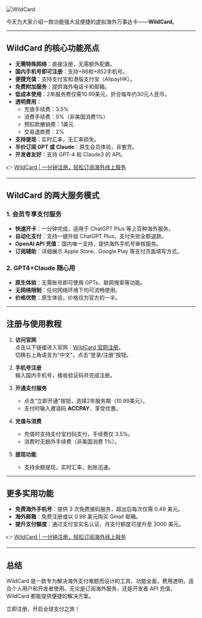 ![WildCard](https://i0.wp.com/daokouwu.com/wp-content/uploads/2025/11/1.jpg?resize=731%2C461&ssl=1)

今天为大家介绍一款功能强大且便捷的虚拟海外万事达卡——**WildCard**。

---

## WildCard 的核心功能亮点

- **无需特殊网络**：直接注册，无需额外配置。
- **国内手机号即可注册**：支持+86和+852手机号。
- **便捷充值**：支持支付宝和港版支付宝（AlipayHK）。
- **免费附加服务**：提供海外电话卡和邮箱。
- **低成本使用**：2年服务费仅需10.99美元，折合每年约30元人民币。
- **透明费用**：
  - 充值手续费：3.5%
  - 消费手续费：0%（非美国消费1%）
  - 预扣款撤销费：1美元
  - 交易退款费：2%
- **支持提现**：实时汇率，无汇率损失。
- **半价订阅 GPT 或 Claude**：原生会员体验，非套壳。
- **开发者友好**：支持 GPT-4 和 Claude3 的 API。

👉 [WildCard | 一分钟注册，轻松订阅海外线上服务](https://bit.ly/bewildcard)

---

## WildCard 的两大服务模式

### 1. 会员专享支付服务
- **快速开卡**：一分钟完成，适用于 ChatGPT Plus 等上百种海外服务。
- **自动化支付**：支持一键升级 ChatGPT Plus，支付失败全额退款。
- **OpenAI API 充值**：国内唯一支持，提供海外手机号审核服务。
- **订阅辅助**：详细展示 Apple Store、Google Play 等支付页面填写方式。

### 2. GPT4+Claude 随心用
- **原生体验**：无需账号即可使用 GPTs、联网搜索等功能。
- **无网络限制**：任何网络环境下均可流畅使用。
- **价格优势**：原生体验，价格仅为官方的一半。

---

## 注册与使用教程

1. **访问官网**  
   点击以下链接进入官网：[WildCard 官网注册](https://bit.ly/bewildcard)。  
   切换右上角语言为“中文”，点击“登录/注册”按钮。

2. **手机号注册**  
   输入国内手机号，接收验证码并完成注册。

3. **开通支付服务**  
   - 点击“立即开通”按钮，选择2年服务期（10.99美元）。
   - 支付时输入邀请码 **ACCPAY**，享受优惠。

4. **充值与消费**  
   - 充值时支持支付宝扫码支付，手续费仅 3.5%。
   - 消费时无额外手续费（非美国消费 1%）。

5. **提现功能**  
   - 支持余额提现，实时汇率，到账迅速。

---

## 更多实用功能

- **免费海外手机号**：提供 3 次免费接码服务，超出后每次仅需 0.49 美元。
- **海外邮箱**：免费注册或以 0.99 美元购买 Gmail 邮箱。
- **提升支付额度**：通过支付宝实名认证，月支付额度可提升至 3000 美元。

👉 [WildCard | 一分钟注册，轻松订阅海外线上服务](https://bit.ly/bewildcard)

---

## 总结

WildCard 是一款专为解决海外支付难题而设计的工具，功能全面，费用透明，适合个人用户和开发者使用。无论是订阅海外服务，还是开发者 API 充值，WildCard 都能提供便捷的解决方案。

立即注册，开启全球支付之旅！